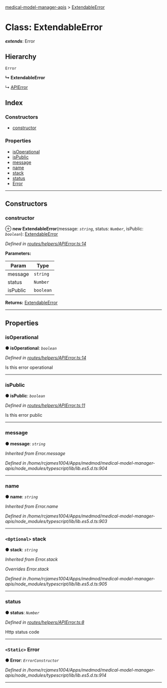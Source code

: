 [medical-model-manager-apis](../README.md) > [ExtendableError](../classes/extendableerror.md)

# Class: ExtendableError

*__extends__*: Error

## Hierarchy

 `Error`

**↳ ExtendableError**

↳  [APIError](apierror.md)

## Index

### Constructors

* [constructor](extendableerror.md#constructor)

### Properties

* [isOperational](extendableerror.md#isoperational)
* [isPublic](extendableerror.md#ispublic)
* [message](extendableerror.md#message)
* [name](extendableerror.md#name)
* [stack](extendableerror.md#stack)
* [status](extendableerror.md#status)
* [Error](extendableerror.md#error)

---

## Constructors

<a id="constructor"></a>

###  constructor

⊕ **new ExtendableError**(message: *`string`*, status: *`Number`*, isPublic: *`boolean`*): [ExtendableError](extendableerror.md)

*Defined in [routes/helpers/APIError.ts:14](https://github.com/drryanjames/medical-model-management-apis/blob/8ee5c63/src/routes/helpers/APIError.ts#L14)*

**Parameters:**

| Param | Type |
| ------ | ------ |
| message | `string` |
| status | `Number` |
| isPublic | `boolean` |

**Returns:** [ExtendableError](extendableerror.md)

___

## Properties

<a id="isoperational"></a>

###  isOperational

**● isOperational**: *`boolean`*

*Defined in [routes/helpers/APIError.ts:14](https://github.com/drryanjames/medical-model-management-apis/blob/8ee5c63/src/routes/helpers/APIError.ts#L14)*

Is this error operational

___
<a id="ispublic"></a>

###  isPublic

**● isPublic**: *`boolean`*

*Defined in [routes/helpers/APIError.ts:11](https://github.com/drryanjames/medical-model-management-apis/blob/8ee5c63/src/routes/helpers/APIError.ts#L11)*

Is this error public

___
<a id="message"></a>

###  message

**● message**: *`string`*

*Inherited from Error.message*

*Defined in /home/rcjames1004/Apps/medmod/medical-model-manager-apis/node_modules/typescript/lib/lib.es5.d.ts:904*

___
<a id="name"></a>

###  name

**● name**: *`string`*

*Inherited from Error.name*

*Defined in /home/rcjames1004/Apps/medmod/medical-model-manager-apis/node_modules/typescript/lib/lib.es5.d.ts:903*

___
<a id="stack"></a>

### `<Optional>` stack

**● stack**: *`string`*

*Inherited from Error.stack*

*Overrides Error.stack*

*Defined in /home/rcjames1004/Apps/medmod/medical-model-manager-apis/node_modules/typescript/lib/lib.es5.d.ts:905*

___
<a id="status"></a>

###  status

**● status**: *`Number`*

*Defined in [routes/helpers/APIError.ts:8](https://github.com/drryanjames/medical-model-management-apis/blob/8ee5c63/src/routes/helpers/APIError.ts#L8)*

Http status code

___
<a id="error"></a>

### `<Static>` Error

**● Error**: *`ErrorConstructor`*

*Defined in /home/rcjames1004/Apps/medmod/medical-model-manager-apis/node_modules/typescript/lib/lib.es5.d.ts:914*

___


